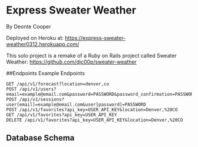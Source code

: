 # Express Sweater Weather
By Deonte Cooper

Deployed on Heroku at: https://express-sweater-weather0312.herokuapp.com/

This solo project is a remake of a Ruby on Rails project called Sweater Weather:
https://github.com/djc00p/sweater-weather

##Endpoints
Example Endpoints
```
GET /api/v1/forecast?location=denver,co
POST /api/v1/users?email=example@email.com&password=PASSWORD&password_confirmation=PASSWORD
POST /api/v1/sessions?user[email]=example@email.com&user[password]=PASSWORD
POST /api/v1/favorites?api_key=USER_API_KEY&location=Denver,%20CO
GET /api/v1/favorites?api_key=USER_API_KEY
DELETE /api/v1/favorites?api_key=USER_API_KEY&location=Denver,%20CO
```


## Database Schema

